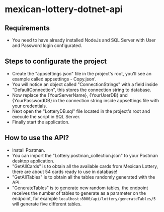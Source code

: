 ﻿# mexican-lottery-dotnet-api
## Requirements
- You need to have already installed NodeJs and SQL Server with User and Password login configurated.

## Steps to configurate the project
- Create the "appsettings.json" file in the project's root, you'll see an example called appsettings - Copy.json'.
- You will notice an object called "ConnectionStrings" with a field inside "DefaultConnection", this stores the connection string to database.
- Now replace the {YourServerName}, {YourUserDB} and {YourPasswordDB} in the connection string inside appsettings file with your credentials.
- Next open the "LotteryDB.sql" file located in the project's root and execute the script in SQL Server.
- Finally start the application.

## How to use the API?
- Install Postman.
- You can import the "Lottery.postman_collection.json" to your Postman desktop application.
- "GetAllCards" is to obtain all the available cards from Mexican Lottery, there are about 54 cards ready to use in database!
- "GetAllTables" is to obtain all the tables randomly generated with the API.
- "GenerateTables" is to generate new random tables, the endpoint receives the number of tables to generate as a parameter on the endpoint, for example `localhost:8000/api/lottery/generateTables/5` will generate five different tables. 